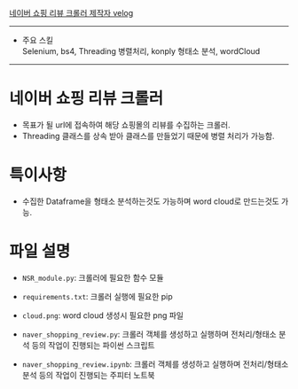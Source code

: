 [네이버 쇼핑 리뷰 크롤러 제작자 velog](https://velog.io/@xenrose/naverShppingReviewCrawling)

___
* 주요 스킬  
Selenium, bs4, Threading 병렬처리, konply 형태소 분석, wordCloud
___

# 네이버 쇼핑 리뷰 크롤러
* 목표가 될 url에 접속하여 해당 쇼핑몰의 리뷰를 수집하는 크롤러.
* Threading 클래스를 상속 받아 클래스를 만들었기 때문에 병렬 처리가 가능함. 

# 특이사항
* 수집한 Dataframe을 형태소 분석하는것도 가능하며 word cloud로 만드는것도 가능.

# 파일 설명

* `NSR_module.py`: 크롤러에 필요한 함수 모듈

* `requirements.txt`: 크롤러 실행에 필요한 pip

* `cloud.png`: word cloud 생성시 필요한 png 파일

* `naver_shopping_review.py`: 크롤러 객체를 생성하고 실행하며 전처리/형태소 분석 등의 작업이 진행되는 파이썬 스크립트

* `naver_shopping_review.ipynb`: 크롤러 객체를 생성하고 실행하며 전처리/형태소 분석 등의 작업이 진행되는 주피터 노트북
